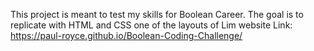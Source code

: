 This project is meant to test my skills for Boolean Career.
The goal is to replicate with HTML and CSS one of the layouts of Lim website
Link: https://paul-royce.github.io/Boolean-Coding-Challenge/
